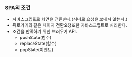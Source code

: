 ### SPA의 조건
- 자바스크립트로 화면을 전환한다.(서버로 요청을 보내지 않는다.)
- 뒤로가기와 같은 페이지 전환요청또한 자바스크립트로 처리한다.
- 조건을 만족하기 위한 브러우저 API.
    - pushState(함수)
    - replaceState(함수)
    - popState(이벤트)